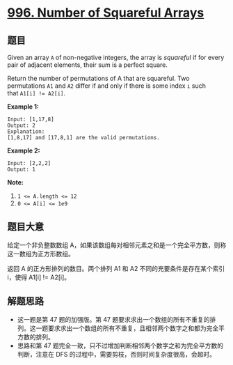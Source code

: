 # [996. Number of Squareful Arrays](https://leetcode.com/problems/number-of-squareful-arrays/)



## 题目

Given an array `A` of non-negative integers, the array is *squareful* if for every pair of adjacent elements, their sum is a perfect square.

Return the number of permutations of A that are squareful. Two permutations `A1` and `A2` differ if and only if there is some index `i` such that `A1[i] != A2[i]`.

**Example 1:**

    Input: [1,17,8]
    Output: 2
    Explanation: 
    [1,8,17] and [17,8,1] are the valid permutations.

**Example 2:**

    Input: [2,2,2]
    Output: 1

**Note:**

1. `1 <= A.length <= 12`
2. `0 <= A[i] <= 1e9`


## 题目大意

给定一个非负整数数组 A，如果该数组每对相邻元素之和是一个完全平方数，则称这一数组为正方形数组。

返回 A 的正方形排列的数目。两个排列 A1 和 A2 不同的充要条件是存在某个索引 i，使得 A1[i] != A2[i]。



## 解题思路


- 这一题是第 47 题的加强版。第 47 题要求求出一个数组的所有不重复的排列。这一题要求求出一个数组的所有不重复，且相邻两个数字之和都为完全平方数的排列。
- 思路和第 47 题完全一致，只不过增加判断相邻两个数字之和为完全平方数的判断，注意在 DFS 的过程中，需要剪枝，否则时间复杂度很高，会超时。

